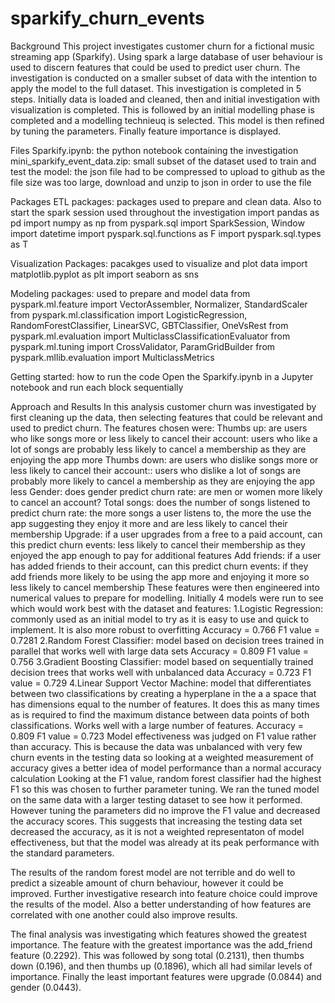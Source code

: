 # sparkify_churn_events
Background
This project investigates customer churn for a fictional music streaming app (Sparkify). Using spark a large database of user behaviour is used to discern features that could be used to predict user churn. The investigation is conducted on a smaller subset of data with the intention to apply the model to the full dataset. This investigation is completed in 5 steps. Initially data is loaded and cleaned, then and initial investigation with visualization is completed. This is followed by an initial modelling phase is completed and a modelling technieuq is selected. This model is then refined by tuning the parameters. Finally feature importance is displayed.

Files
Sparkify.ipynb: the python notebook containing the investigation
mini_sparkify_event_data.zip: small subset of the dataset used to train and test the model: the json file had to be compressed to upload to github as the file size was too large, download and unzip to json in order to use the file

Packages
ETL packages: packages used to prepare and clean data. Also to start the spark session used throughout the investigation
import pandas as pd
import numpy as np
from pyspark.sql import SparkSession, Window
import datetime
import pyspark.sql.functions as F
import pyspark.sql.types as T

Visualization Packages: pacakges used to visualize and plot data
import matplotlib.pyplot as plt
import seaborn as sns

Modeling packages: used to prepare and model data 
from pyspark.ml.feature import VectorAssembler, Normalizer, StandardScaler
from pyspark.ml.classification import LogisticRegression, RandomForestClassifier, LinearSVC, GBTClassifier, OneVsRest
from pyspark.ml.evaluation import MulticlassClassificationEvaluator
from pyspark.ml.tuning import CrossValidator, ParamGridBuilder
from pyspark.mllib.evaluation import MulticlassMetrics

Getting started: how to run the code
Open the Sparkify.ipynb in a Jupyter notebook and run each block sequentially

Approach and Results
In this analysis customer churn was investigated by first cleaning up the data, then selecting features that could be relevant and used to predict churn. The features chosen were:
    Thumbs up: are users who like songs more or less likely to cancel their account: users who like a lot of songs are probably less likely to cancel a membership as they are       enjoying the app more
    Thumbs down: are users who dislike songs more or less likely to cancel their account:: users who dislike a lot of songs are probably more likely to cancel a membership as       they are enjoying the app less
    Gender: does gender predict churn rate: are men or women more likely to cancel an account?
    Total songs: does the number of songs listened to predict churn rate: the more songs a user listens to, the more the use the app suggesting they enjoy it more and are less       likely to cancel their membership
    Upgrade: if a user upgrades from a free to a paid account, can this predict churn events: less likely to cancel their membership as they enjoyed the app enough to pay for       additional features
    Add friends: if a user has added friends to their account, can this predict churn events: if they add friends more likely to be using the app more and enjoying it more so       less likely to cancel membership
These features were then engineered into numerical values to prepare for modelling.
Initially 4 models were run to see which would work best with the dataset and features:
  1.Logistic Regression: commonly used as an initial model to try as it is easy to use and quick to implement. It is also more robust to overfitting
    Accuracy = 0.766
    F1 value = 0.7281
  2.Random Forest Classifier: model based on decision trees trained in parallel that works well with large data sets
    Accuracy = 0.809
    F1 value = 0.756
  3.Gradient Boosting Classifier: model based on sequentially trained decision trees that works well with unbalanced data
    Accuracy = 0.723
    F1 value = 0.729
  4.Linear Support Vector Machine: model that differentiates between two classifications by creating a hyperplane in the a a space that has dimensions equal to the number of         features. It does this as many times as is required to find the maximum distance between data points of both classifications. Works well with a large number of features.
      Accuracy = 0.809
      F1 value = 0.723
Model effectiveness was judged on F1 value rather than accuracy. This is because the data was unbalanced with very few churn events in the testing data so looking at a weighted measurement of accuracy gives a better idea of model performance than a normal accuracy calculation
Looking at the F1 value, random forest classifier had the highest F1 so this was chosen to further parameter tuning. We ran the tuned model on the same data with a larger testing dataset to see how it performed. However tuning the parameters did no improve the F1 value and decreased the accuracy scores. This suggests that increasing the testing data set decreased the accuracy, as it is not a weighted representaton of model effectiveness, but that the model was already at its peak performance with the standard parameters. 

The results of the random forest model are not terrible and do well to predict a sizeable amount of churn behaviour, however it could be improved. Further investigative research into feature choice could improve the results of the model. Also a better understanding of how features are correlated with one another could also improve results.

The final analysis was investigating which features showed the greatest importance. The feature with the greatest importance was the add_friend feature (0.2292). This was followed by song total (0.2131), then thumbs down (0.196), and then thumbs up (0.1896), which all had similar levels of importance. Finally the least important features were upgrade (0.0844) and gender (0.0443).
